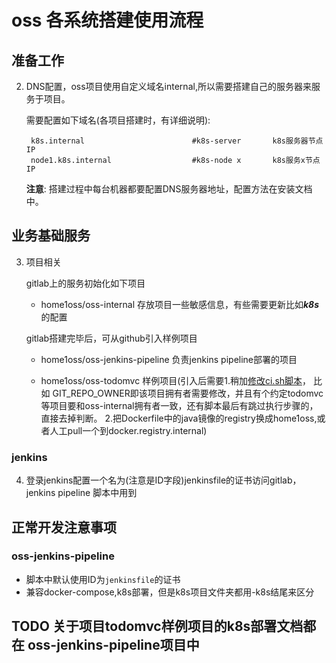# oss 各系统搭建使用流程

## 准备工作

2. DNS配置，oss项目使用自定义域名internal,所以需要搭建自己的服务器来服务于项目。
   
    需要配置如下域名(各项目搭建时，有详细说明):
        
        k8s.internal                        #k8s-server       k8s服务器节点IP
        node1.k8s.internal                  #k8s-node x       k8s服务x节点IP

    **注意**: 搭建过程中每台机器都要配置DNS服务器地址，配置方法在安装文档中。 

## 业务基础服务

3. 项目相关

    gitlab上的服务初始化如下项目

    - home1oss/oss-internal                       存放项目一些敏感信息，有些需要更新比如***k8s***的配置

    gitlab搭建完毕后，可从github引入样例项目

    - home1oss/oss-jenkins-pipeline               负责jenkins pipeline部署的项目
    
    - home1oss/oss-todomvc                        样例项目(引入后需要1.稍加[修改ci.sh脚本](TODOMVC.md)，
    比如 GIT_REPO_OWNER即该项目拥有者需要修改，并且有个约定todomvc等项目要和oss-internal拥有者一致，还有脚本最后有跳过执行步骤的，直接去掉判断。
    2.把Dockerfile中的java镜像的registry换成home1oss,或者人工pull一个到docker.registry.internal)

### jenkins

4. 登录jenkins配置一个名为(注意是ID字段)jenkinsfile的证书访问gitlab，jenkins pipeline 脚本中用到

## 正常开发注意事项

### oss-jenkins-pipeline

- 脚本中默认使用ID为`jenkinsfile`的证书  
- 兼容docker-compose,k8s部署，但是k8s项目文件夹都用-k8s结尾来区分  

## TODO 关于项目todomvc样例项目的k8s部署文档都在 oss-jenkins-pipeline项目中
